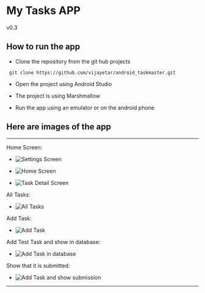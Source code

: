 # My Tasks APP
v0.3

## How to run the app
* Clone the repository from the git hub projects
```
 git clone https://github.com/vijayetar/android_taskmaster.git
```

* Open the project using Android Studio

* The project is using Marshmallow

* Run the app using an emulator or on the android phone

## Here are images of the app 
--------------------------------- 
Home Screen:
* ![Settings Screen](screenshots/ActivitySetting.png ) 

* ![Home Screen](screenshots/ActivityMain.png)  

* ![Task Detail Screen](screenshots/ActivityDetail.png)  

All Tasks:
* ![All Tasks](screenshots/ActivityAllTasks.png)  

Add Task:  
* ![Add Task](screenshots/ActivityAddTask_enter.png)  

Add Test Task and show in database:
* ![Add Task in database](screenshots/Database_submitted.png)

<!-- Add Test Task and print it:
* ![Add Task and print it](screenshots/ActivityAddTask_Sout.png)   -->

Show that it is submitted:
* ![Add Task and show submission](screenshots/ActivityAddTask_Submitted.png)
------------------------------------